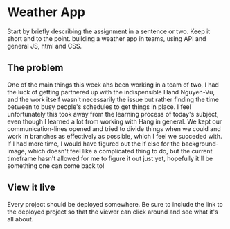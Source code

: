 # Weather App

Start by briefly describing the assignment in a sentence or two. Keep it short and to the point.
building a weather app in teams, using API and general JS, html and CSS.

## The problem

One of the main things this week ahs been working in a team of two, I had the luck of getting partnered up with the indispensible Hand Nguyen-Vu, and the work itself wasn't necessarily the issue but rather finding the time between to busy people's schedules to get things in place. 
I feel unfortunately this took away from the learning process of today's subject, even though I learned a lot from working with Hang in general. We kept our communication-lines opened and tried to divide things when we could and work in branches as effectively as possible, which I feel we succeded with.
If I had more time, I would have figured out the if else for the background-image, which doesn't feel like a complicated thing to do, but the current timeframe hasn't allowed for me to figure it out just yet, hopefully it'll be something one can come back to!

## View it live

Every project should be deployed somewhere. Be sure to include the link to the deployed project so that the viewer can click around and see what it's all about.

